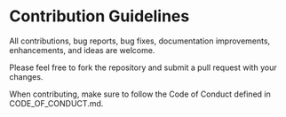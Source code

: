 # Contribution Guidelines

All contributions, bug reports, bug fixes, documentation improvements, enhancements, and ideas are welcome.

Please feel free to fork the repository and submit a pull request with your changes.  

When contributing, make sure to follow the Code of Conduct defined in CODE_OF_CONDUCT.md.
